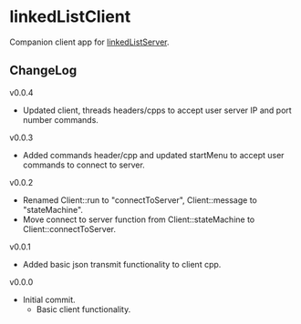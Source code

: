 # linkedListClient

Companion client app for [linkedListServer](https://github.com/JohnWSweeney/linkedListServer).

## ChangeLog
v0.0.4
- Updated client, threads headers/cpps to accept user server IP and port number commands.

v0.0.3
- Added commands header/cpp and updated startMenu to accept user commands to connect to server.

v0.0.2
- Renamed Client::run to "connectToServer", Client::message to "stateMachine".
- Move connect to server function from Client::stateMachine to Client::connectToServer.

v0.0.1
- Added basic json transmit functionality to client cpp.

v0.0.0
- Initial commit.
	- Basic client functionality.